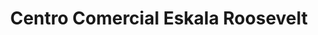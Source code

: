 ---
title: "Centro Comercial Eskala Roosevelt"
url: /zona-3-mixco/centro-comercial-eskala-roosevelt/
shop: centro comercial
---